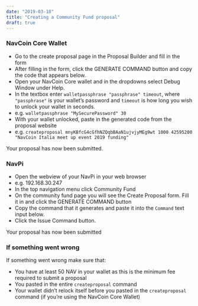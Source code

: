 ```yaml
---
date: "2019-03-18"
title: "Creating a Community Fund proposal"
draft: true
---
```


### NavCoin Core Wallet


 - Go to the create proposal page in the Proposal Builder and fill in the form
 - After filling in the form, click the GENERATE COMMAND button and copy the code that appears below.
 - Open your NavCoin Core wallet and in the dropdowns select Debug Window under Help.
 - In the textbox enter `walletpassphrase "passphrase" timeout`, where `"passphrase"` is your wallet’s password and `timeout` is how long you wish to unlock your wallet in seconds.
 - e.g. `walletpassphrase "MySecurePassword" 30`
 - With your wallet unlocked, paste in the generated code from the proposal website
 - e.g. `createproposal mnyKBfcG4cGfhNZQqbBAaN1ujvjyMEg9wt 1000 42595200 "NavCoin Italia meet up event 2019 funding"`

Your proposal has now been submitted.


### NavPi

 - Open the webview of your NavPi in your web browser
 - e.g. 192.168.30.247
 - In the top navigation menu click Community Fund
 - On the community fund page you will see the Create Proposal form. Fill it in and click the GENERATE COMMAND button
 - Copy the command that it generates and paste it into the `Command` text input below.
 - Click the Issue Command button.

Your proposal has now been submitted


### If something went wrong

If something went wrong make sure that:
 - You have at least 50 NAV in your wallet as this is the minimum fee required to submit a proposal
 - You pasted in the entire `createproposal` command
 - Your wallet didn’t relock itself before you pasted in the `createproposal` command (if you’re using the NavCoin Core Wallet)

